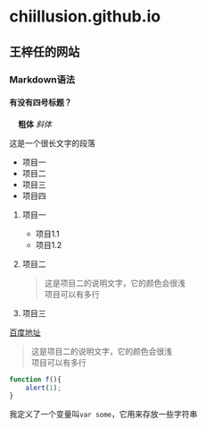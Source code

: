 # chiillusion.github.io
## 王梓任的网站
### Markdown语法

#### 有没有四号标题？
    
**粗体**
*斜体*
     
这是一个很长文字的段落   
   
+ 项目一
+ 项目二
+ 项目三
+ 项目四

1. 项目一   
    + 项目1.1  
    + 项目1.2  
2. 项目二  

    > 这是项目二的说明文字，它的颜色会很浅  
    > 项目可以有多行  

3. 项目三   


<a href="http://www.baidu.com" target="_blank">百度地址</a>  

> 这是项目二的说明文字，它的颜色会很浅  
> 项目可以有多行  
   
```javascript
function f(){
    alert(1);
}
```
    
我定义了一个变量叫`var some`，它用来存放一些字符串  
